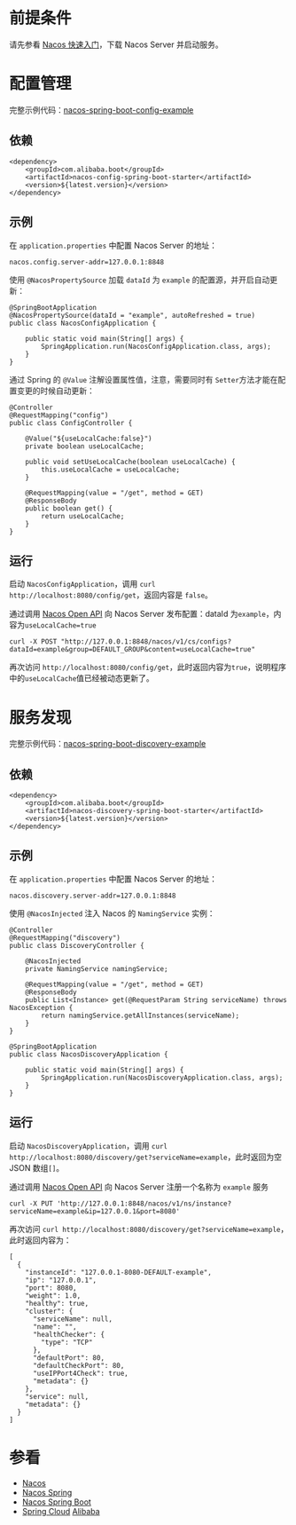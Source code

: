 # 前提条件

请先参看 [Nacos 快速入门](https://nacos.io/zh-cn/docs/quick-start.html)，下载 Nacos Server 并启动服务。

# 配置管理

<span data-type="color" style="color:rgb(38, 38, 38)"><span data-type="background" style="background-color:rgb(255, 255, 255)">完整示例代码：</span></span>[nacos-spring-boot-config-example](https://github.com/nacos-group/nacos-example/nacos-spring-boot-config-example)

## 依赖

```
<dependency>
    <groupId>com.alibaba.boot</groupId>
    <artifactId>nacos-config-spring-boot-starter</artifactId>
    <version>${latest.version}</version>
</dependency>
```

## 示例

在 `application.properties` 中配置 Nacos Server 的地址：

```
nacos.config.server-addr=127.0.0.1:8848
```

<span data-type="color" style="color:rgb(38, 38, 38)"><span data-type="background" style="background-color:rgb(255, 255, 255)">使用 </span></span>`@NacosPropertySource`<span data-type="color" style="color:rgb(38, 38, 38)"><span data-type="background" style="background-color:rgb(255, 255, 255)"> 加载 </span></span>`dataId`<span data-type="color" style="color:rgb(38, 38, 38)"><span data-type="background" style="background-color:rgb(255, 255, 255)"> 为 </span></span>`example`<span data-type="color" style="color:rgb(38, 38, 38)"><span data-type="background" style="background-color:rgb(255, 255, 255)"> 的配置源，并开启自动更新：</span></span>

```plain
@SpringBootApplication
@NacosPropertySource(dataId = "example", autoRefreshed = true)
public class NacosConfigApplication {

    public static void main(String[] args) {
        SpringApplication.run(NacosConfigApplication.class, args);
    }
}
```

<span data-type="color" style="color:rgb(38, 38, 38)"><span data-type="background" style="background-color:rgb(255, 255, 255)">通过 Spring 的 </span></span>`@Value`<span data-type="color" style="color:rgb(38, 38, 38)"><span data-type="background" style="background-color:rgb(255, 255, 255)"> 注解设置属性值，注意，需要同时有 </span></span>`Setter`<span data-type="color" style="color:rgb(38, 38, 38)"><span data-type="background" style="background-color:rgb(255, 255, 255)">方法才能在配置变更的时候自动更新：</span></span>

```
@Controller
@RequestMapping("config")
public class ConfigController {

    @Value("${useLocalCache:false}")
    private boolean useLocalCache;

    public void setUseLocalCache(boolean useLocalCache) {
        this.useLocalCache = useLocalCache;
    }

    @RequestMapping(value = "/get", method = GET)
    @ResponseBody
    public boolean get() {
        return useLocalCache;
    }
}
```

## 运行

启动 `NacosConfigApplication`，调用 `curl http://localhost:8080/config/get`，返回内容是 `false`。

通过调用 [Nacos Open API](https://nacos.io/zh-cn/docs/open-API.html) 向 Nacos Server 发布配置：dataId 为`example`，内容为`useLocalCache=true`

```
curl -X POST "http://127.0.0.1:8848/nacos/v1/cs/configs?dataId=example&group=DEFAULT_GROUP&content=useLocalCache=true"
```

再次访问 `http://localhost:8080/config/get`，此时返回内容为`true`，说明程序中的`useLocalCache`值已经被动态更新了。

# 服务发现

<span data-type="color" style="color:rgb(38, 38, 38)"><span data-type="background" style="background-color:rgb(255, 255, 255)">完整示例代码：</span></span>[nacos-spring-boot-discovery-example](https://github.com/nacos-group/nacos-example/nacos-spring-boot-discovery-example)

## 依赖

```
<dependency>
    <groupId>com.alibaba.boot</groupId>
    <artifactId>nacos-discovery-spring-boot-starter</artifactId>
    <version>${latest.version}</version>
</dependency>
```

## 示例

在 `application.properties` 中配置 Nacos Server 的地址：

```
nacos.discovery.server-addr=127.0.0.1:8848
```

使用 `@NacosInjected` 注入  Nacos 的 `NamingService` 实例：

```
@Controller
@RequestMapping("discovery")
public class DiscoveryController {

    @NacosInjected
    private NamingService namingService;

    @RequestMapping(value = "/get", method = GET)
    @ResponseBody
    public List<Instance> get(@RequestParam String serviceName) throws NacosException {
        return namingService.getAllInstances(serviceName);
    }
}

@SpringBootApplication
public class NacosDiscoveryApplication {

    public static void main(String[] args) {
        SpringApplication.run(NacosDiscoveryApplication.class, args);
    }
}
```

## 运行

启动 `NacosDiscoveryApplication`，调用 `curl http://localhost:8080/discovery/get?serviceName=example`，此时返回为空 JSON 数组`[]`。

通过调用 [Nacos Open API](https://nacos.io/zh-cn/docs/open-API.html) 向  Nacos Server 注册一个名称为 `example` 服务

```
curl -X PUT 'http://127.0.0.1:8848/nacos/v1/ns/instance?serviceName=example&ip=127.0.0.1&port=8080'
```

再次访问 `curl http://localhost:8080/discovery/get?serviceName=example`，此时返回内容为：

```
[
  {
    "instanceId": "127.0.0.1-8080-DEFAULT-example",
    "ip": "127.0.0.1",
    "port": 8080,
    "weight": 1.0,
    "healthy": true,
    "cluster": {
      "serviceName": null,
      "name": "",
      "healthChecker": {
        "type": "TCP"
      },
      "defaultPort": 80,
      "defaultCheckPort": 80,
      "useIPPort4Check": true,
      "metadata": {}
    },
    "service": null,
    "metadata": {}
  }
]
```

# 参看
* [Nacos](https://github.com/alibaba/nacos)
* [Nacos Spring](https://github.com/nacos-group/nacos-spring-project)
* [Nacos Spring Boot](https://github.com/nacos-group/nacos-spring-boot-project)
* [Spring Cloud](https://github.com/spring-cloud-incubator/spring-cloud-alibaba) [Alibaba](https://github.com/spring-cloud-incubator/spring-cloud-alibaba)

